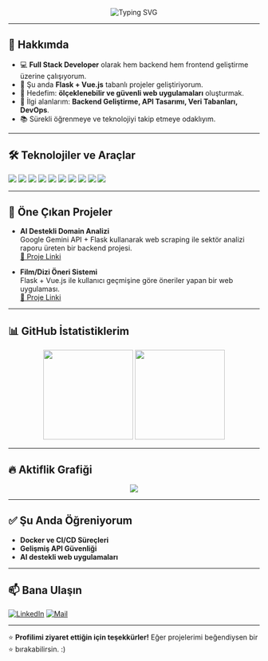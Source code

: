 <!-- Banner -->
<p align="center">
  <img src="https://readme-typing-svg.herokuapp.com?font=Fira+Code&weight=500&size=28&pause=1000&color=4CAF50&center=true&vCenter=true&width=600&lines=👋+Merhaba,+Ben+Oğuzhan!;💻+Full+Stack+Developer;🌱+Öğrenmeyi+ve+Üretmeyi+Seviyorum" alt="Typing SVG" />
</p>

---

## 🚀 Hakkımda
- 💻 **Full Stack Developer** olarak hem backend hem frontend geliştirme üzerine çalışıyorum.
- 🌱 Şu anda **Flask + Vue.js** tabanlı projeler geliştiriyorum.
- 📌 Hedefim: **ölçeklenebilir ve güvenli web uygulamaları** oluşturmak.
- 🎯 İlgi alanlarım: **Backend Geliştirme, API Tasarımı, Veri Tabanları, DevOps**.
- 📚 Sürekli öğrenmeye ve teknolojiyi takip etmeye odaklıyım.

---

## 🛠️ Teknolojiler ve Araçlar
<p>
  <img src="https://img.shields.io/badge/-Python-3776AB?logo=python&logoColor=white" />
  <img src="https://img.shields.io/badge/-Flask-000000?logo=flask&logoColor=white" />
  <img src="https://img.shields.io/badge/-Vue.js-4FC08D?logo=vue.js&logoColor=white" />
  <img src="https://img.shields.io/badge/-JavaScript-F7DF1E?logo=javascript&logoColor=black" />
  <img src="https://img.shields.io/badge/-PostgreSQL-336791?logo=postgresql&logoColor=white" />
  <img src="https://img.shields.io/badge/-C%23-239120?logo=c-sharp&logoColor=white" />
  <img src="https://img.shields.io/badge/-HTML5-E34F26?logo=html5&logoColor=white" />
  <img src="https://img.shields.io/badge/-CSS3-1572B6?logo=css3&logoColor=white" />
  <img src="https://img.shields.io/badge/-Docker-2496ED?logo=docker&logoColor=white" />
  <img src="https://img.shields.io/badge/-Git-F05032?logo=git&logoColor=white" />
</p>

---

## 📌 Öne Çıkan Projeler
- **AI Destekli Domain Analizi**  
  Google Gemini API + Flask kullanarak web scraping ile sektör analizi raporu üreten bir backend projesi.  
  [🔗 Proje Linki](https://github.com/syloguzhan/AnalysisReportNew)

- **Film/Dizi Öneri Sistemi**  
  Flask + Vue.js ile kullanıcı geçmişine göre öneriler yapan bir web uygulaması.  
  [🔗 Proje Linki](https://github.com/syloguzhan/MovieMate)

---

## 📊 GitHub İstatistiklerim
<p align="center">
  <img src="https://github-readme-stats.vercel.app/api?username=syloguzhan&show_icons=true&theme=radical" height="180" />
  <img src="https://github-readme-stats.vercel.app/api/top-langs/?username=syloguzhan&layout=compact&theme=radical" height="180" />
</p>

---

## 🔥 Aktiflik Grafiği
<p align="center">
  <img src="https://github-readme-activity-graph.vercel.app/graph?username=syloguzhan&theme=react-dark&hide_border=true" />
</p>

---

## ✅ Şu Anda Öğreniyorum
- **Docker ve CI/CD Süreçleri**
- **Gelişmiş API Güvenliği**
- **AI destekli web uygulamaları**

---

## 📫 Bana Ulaşın
[![LinkedIn](https://img.shields.io/badge/-LinkedIn-0077B5?logo=linkedin&logoColor=white)](https://www.linkedin.com/in/kendi-linkin)
[![Mail](https://img.shields.io/badge/-Email-D14836?logo=gmail&logoColor=white)](mailto:oguzhansoylu866@gmail.com)

---

⭐ **Profilimi ziyaret ettiğin için teşekkürler!** Eğer projelerimi beğendiysen bir ⭐ bırakabilirsin. :)

